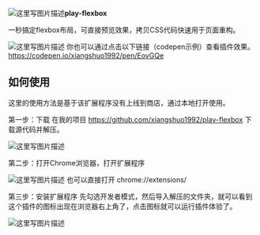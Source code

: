 ![这里写图片描述](https://raw.githubusercontent.com/xiangshuo1992/play-flexbox/master/images/icon48.png)**play-flexbox**

一秒搞定flexbox布局，可直接预览效果，拷贝CSS代码快速用于页面重构。

![这里写图片描述](https://raw.githubusercontent.com/xiangshuo1992/play-flexbox/master/images/2.gif)
你也可以通过点击以下链接（codepen示例）查看插件效果。
https://codepen.io/xiangshuo1992/pen/EovGQe


如何使用
------------
这里的使用方法是基于该扩展程序没有上线到商店，通过本地打开使用。

第一步：下载
在我的项目 https://github.com/xiangshuo1992/play-flexbox 下载源代码并解压。

![这里写图片描述](http://img.blog.csdn.net/20180105173023439?watermark/2/text/aHR0cDovL2Jsb2cuY3Nkbi5uZXQvdTAxMzc3ODkwNQ==/font/5a6L5L2T/fontsize/400/fill/I0JBQkFCMA==/dissolve/70/gravity/SouthEast)

第二步：打开Chrome浏览器，打开扩展程序

![这里写图片描述](http://img.blog.csdn.net/20180105200140854?watermark/2/text/aHR0cDovL2Jsb2cuY3Nkbi5uZXQvdTAxMzc3ODkwNQ==/font/5a6L5L2T/fontsize/400/fill/I0JBQkFCMA==/dissolve/70/gravity/SouthEast)
也可以直接打开 chrome://extensions/

第三步：安装扩展程序
先勾选开发者模式，然后导入解压的文件夹，就可以看到这个插件的图标出现在浏览器右上角了，点击图标就可以运行插件体验了。

![这里写图片描述](http://img.blog.csdn.net/20180105203218347?watermark/2/text/aHR0cDovL2Jsb2cuY3Nkbi5uZXQvdTAxMzc3ODkwNQ==/font/5a6L5L2T/fontsize/400/fill/I0JBQkFCMA==/dissolve/70/gravity/SouthEast)

